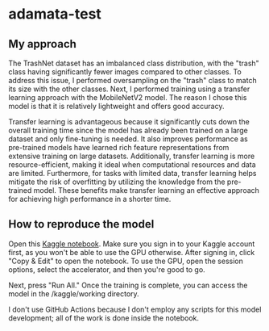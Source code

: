 # adamata-test

## My approach
The TrashNet dataset has an imbalanced class distribution, with the "trash" class having significantly fewer images compared to other classes. To address this issue, I performed oversampling on the "trash" class to match its size with the other classes.
Next, I performed training using a transfer learning approach with the MobileNetV2 model. The reason I chose this model is that it is relatively lightweight and offers good accuracy.

Transfer learning is advantageous because it significantly cuts down the overall training time since the model has already been trained on a large dataset and only fine-tuning is needed. It also improves performance as pre-trained models have learned rich feature representations from extensive training on large datasets. Additionally, transfer learning is more resource-efficient, making it ideal when computational resources and data are limited. Furthermore, for tasks with limited data, transfer learning helps mitigate the risk of overfitting by utilizing the knowledge from the pre-trained model. These benefits make transfer learning an effective approach for achieving high performance in a shorter time.

## How to reproduce the model
Open this [Kaggle notebook](https://www.kaggle.com/code/ghifari30/adamata). Make sure you sign in to your Kaggle account first, as you won't be able to use the GPU otherwise. After signing in, click "Copy & Edit" to open the notebook. To use the GPU, open the session options, select the accelerator, and then you're good to go.

Next, press "Run All." Once the training is complete, you can access the model in the /kaggle/working directory.

I don't use GitHub Actions because I don't employ any scripts for this model development; all of the work is done inside the notebook.
